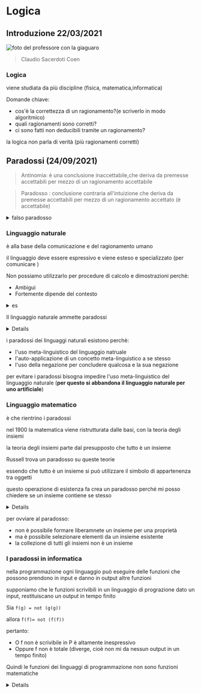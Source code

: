 # Logica


## Introduzione 22/03/2021


![foto del professore con la giaguaro](img/proftigre.png)

> Claudio Sacerdoti Coen

### Logica

viene studiata da più discipline (fisica, matematica,informatica)

Domande chiave:
- cos'è la correttezza di un ragionamento?(e scriverlo in modo algoritmico)
- quali ragionamenti sono corretti?
- ci sono fatti non deducibili tramite un ragionamento?

la logica non parla di verità (più ragionamenti corretti)


## Paradossi (24/09/2021)

> Antinomia: è una conclusione inaccettabile,che deriva da premesse accettabili per mezzo di un ragionamento accettabile 

> Paradosso : conclusione contraria all'intuizione che deriva da premesse accettabili per mezzo di un ragionamento accettato (è accettabile)

<details>
<summary>
falso paradosso
</summary>

$x=1$
$x^2=x$
$x^2-1=x-1$
$(x-1)(x+1)=x-1$
$x+1=1$
$x=0$
</details>


### Linguaggio naturale

è alla base della comunicazione e del ragionamento umano

il linguaggio deve essere espressivo e viene esteso e specializzato (per comunicare )

Non possiamo utilizzarlo per procedure di calcolo e dimostrazioni perchè:
- Ambigui
- Fortemente dipende del contesto

<details>
<summary>
es
</summary>

"la vecchia porta la sbarra" può essere interpretata in più volte

"lucia ha perso la testa..." è fortemente dipendente dal contesto

il linguaggio naturale non è adatto per le procedure di calcolo perché può avere più interpretazioni
```
if la vecciha porta la sbarra then
    amputa(gamba,dx)
else
    amputa(gamba,dx)
```
</details>

Il linguaggio naturale ammette paradossi


<details>

es.1

"io mento"  

io mento se e solamente se cio che dico non ` e vero `  

io mento se e solamente se “io mento” non e vero `  

**io mento se e solamente se io non mento**

es.2

Aggettivo autologico = aggettivo che si applica a se stesso (p.e. polisillabico)  
Aggettivo eterologico = aggettivo che non si applica a se stesso (p.e. monosillabico)  

“Eterologico e eterologico”  
eterologico e eterologico sse non si applica a se stesso `
**eterologico e eterologico sse eterologico non ` e eterologico**

</details>

i paradossi dei linguaggi naturali esistono perchè:
- l'uso meta-linguistico del linguaggio natruale
- l'auto-applicazione di un concetto meta-linguistico a se stesso
- l'uso della negazione per concludere qualcosa e la sua negazione

per evitare i paradossi bisogna impedire l'uso meta-linguistico del linguaggio naturale (**per questo si abbandona il linguaggio naturale per uno artificiale**)

### Linguaggio matematico

è che rientrino i paradossi

nel 1900 la matematica viene ristrutturata dalle basi, con la teoria degli insiemi

la teoria degli insiemi parte dal presupposto che tutto è un insieme

Russell trova un paradosso su queste teorie

essendo che tutto è un insieme si può utilizzare il simbolo di appartenenza tra oggetti

questo operazione di esistenza fa crea un paradosso perché mi posso chiedere se un insieme contiene se stesso


<details>

$X =\{ Y| Y \notin  Y\}$

se x è un insieme che contiene insiemi che non contengono se stessi

$X \in X \text{ sse } X \notin X$

se x contiene se stesso sse x non contiene se stesso

</details>


per ovviare al paradosso:
- non è possibile formare liberamnete un insieme per una proprietà 
- ma è possibile selezionare elementi da un insieme esistente 
- la collezione di tutti gli insiemi non è un insieme

### I paradossi in informatica

nella programmazione ogni linguaggio può eseguire delle funzioni che possono prendono in input e danno in output altre funzioni


supponiamo che le funzioni scrivibili in un linguaggio di prograzione dato un input, restituiscano un output in tempo finito

Sia `f(g) = not (g(g))`

allora `f(f)= not (f(f))`

pertanto:
- O f non è scrivibile in P è altamente inespressivo
- Oppure f non è totale (diverge, cioè non mi da nessun output in un tempo finito)

Quindi le funzioni dei linguaggi di programmazione non sono funzioni matematiche


<details>

</details>

